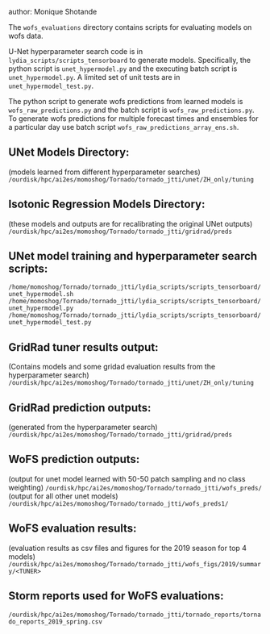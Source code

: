 author: Monique Shotande

The `wofs_evaluations` directory contains scripts for evaluating models on wofs 
data.   

U-Net hyperparameter search code is in `lydia_scripts/scripts_tensorboard` to 
generate models. Specifically, the python script is `unet_hypermodel.py` and the 
executing batch script is `unet_hypermodel.py`. A limited set of unit tests are 
in `unet_hypermodel_test.py`.   

The python script to generate wofs predictions from learned models is 
`wofs_raw_predictions.py` and the batch script is `wofs_raw_predictions.py`. 
To generate wofs predictions for multiple forecast times and ensembles for a 
particular day use batch script `wofs_raw_predictions_array_ens.sh`.   


## UNet Models Directory:
(models learned from different hyperparameter searches)
`/ourdisk/hpc/ai2es/momoshog/Tornado/tornado_jtti/unet/ZH_only/tuning`

## Isotonic Regression Models Directory:
(these models and outputs are for recalibrating the original UNet outputs)
`/ourdisk/hpc/ai2es/momoshog/Tornado/tornado_jtti/gridrad/preds`

## UNet model training and hyperparameter search scripts:
`/home/momoshog/Tornado/tornado_jtti/lydia_scripts/scripts_tensorboard/unet_hypermodel.sh`
`/home/momoshog/Tornado/tornado_jtti/lydia_scripts/scripts_tensorboard/unet_hypermodel.py`
`/home/momoshog/Tornado/tornado_jtti/lydia_scripts/scripts_tensorboard/unet_hypermodel_test.py`

## GridRad tuner results output:
(Contains models and some gridad evaluation results from the hyperparameter search)
`/ourdisk/hpc/ai2es/momoshog/Tornado/tornado_jtti/unet/ZH_only/tuning`

## GridRad prediction outputs:
(generated from the hyperparameter search)
`/ourdisk/hpc/ai2es/momoshog/Tornado/tornado_jtti/gridrad/preds`

## WoFS prediction outputs:
(output for unet model learned with 50-50 patch sampling and no class weighting)
`/ourdisk/hpc/ai2es/momoshog/Tornado/tornado_jtti/wofs_preds/`
(output for all other unet models)
`/ourdisk/hpc/ai2es/momoshog/Tornado/tornado_jtti/wofs_preds1/`

## WoFS evaluation results:
(evaluation results as csv files and figures for the 2019 season for top 4 models)
`/ourdisk/hpc/ai2es/momoshog/Tornado/tornado_jtti/wofs_figs/2019/summary/<TUNER>`

## Storm reports used for WoFS evaluations:
`/ourdisk/hpc/ai2es/momoshog/Tornado/tornado_jtti/tornado_reports/tornado_reports_2019_spring.csv`
